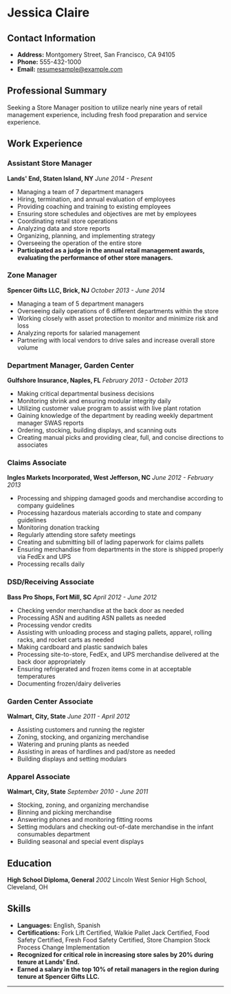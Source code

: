 # Jessica Claire

## Contact Information
- **Address:** Montgomery Street, San Francisco, CA 94105
- **Phone:** 555-432-1000
- **Email:** resumesample@example.com

## Professional Summary
Seeking a Store Manager position to utilize nearly nine years of retail management experience, including fresh food preparation and service experience.

## Work Experience

### Assistant Store Manager
**Lands' End, Staten Island, NY**
*June 2014 - Present*
- Managing a team of 7 department managers
- Hiring, termination, and annual evaluation of employees
- Providing coaching and training to existing employees
- Ensuring store schedules and objectives are met by employees
- Coordinating retail store operations
- Analyzing data and store reports
- Organizing, planning, and implementing strategy
- Overseeing the operation of the entire store
- **Participated as a judge in the annual retail management awards, evaluating the performance of other store managers.**

### Zone Manager
**Spencer Gifts LLC, Brick, NJ**
*October 2013 - June 2014*
- Managing a team of 5 department managers
- Overseeing daily operations of 6 different departments within the store
- Working closely with asset protection to monitor and minimize risk and loss
- Analyzing reports for salaried management
- Partnering with local vendors to drive sales and increase overall store volume

### Department Manager, Garden Center
**Gulfshore Insurance, Naples, FL**
*February 2013 - October 2013*
- Making critical departmental business decisions
- Monitoring shrink and ensuring modular integrity daily
- Utilizing customer value program to assist with live plant rotation
- Gaining knowledge of the department by reading weekly department manager SWAS reports
- Ordering, stocking, building displays, and scanning outs
- Creating manual picks and providing clear, full, and concise directions to associates

### Claims Associate
**Ingles Markets Incorporated, West Jefferson, NC**
*June 2012 - February 2013*
- Processing and shipping damaged goods and merchandise according to company guidelines
- Processing hazardous materials according to state and company guidelines
- Monitoring donation tracking
- Regularly attending store safety meetings
- Creating and submitting bill of lading paperwork for claims pallets
- Ensuring merchandise from departments in the store is shipped properly via FedEx and UPS
- Processing recalls daily

### DSD/Receiving Associate
**Bass Pro Shops, Fort Mill, SC**
*April 2012 - June 2012*
- Checking vendor merchandise at the back door as needed
- Processing ASN and auditing ASN pallets as needed
- Processing vendor credits
- Assisting with unloading process and staging pallets, apparel, rolling racks, and rocket carts as needed
- Making cardboard and plastic sandwich bales
- Processing site-to-store, FedEx, and UPS merchandise delivered at the back door appropriately
- Ensuring refrigerated and frozen items come in at acceptable temperatures
- Documenting frozen/dairy deliveries

### Garden Center Associate
**Walmart, City, State**
*June 2011 - April 2012*
- Assisting customers and running the register
- Zoning, stocking, and organizing merchandise
- Watering and pruning plants as needed
- Assisting in areas of hardlines and pad/store as needed
- Building displays and setting modulars

### Apparel Associate
**Walmart, City, State**
*September 2010 - June 2011*
- Stocking, zoning, and organizing merchandise
- Binning and picking merchandise
- Answering phones and monitoring fitting rooms
- Setting modulars and checking out-of-date merchandise in the infant consumables department
- Building seasonal and special event displays

## Education
**High School Diploma, General**
*2002*
Lincoln West Senior High School, Cleveland, OH

## Skills
- **Languages:** English, Spanish
- **Certifications:** Fork Lift Certified, Walkie Pallet Jack Certified, Food Safety Certified, Fresh Food Safety Certified, Store Champion Stock Process Change Implementation
- **Recognized for critical role in increasing store sales by 20% during tenure at Lands' End.**
- **Earned a salary in the top 10% of retail managers in the region during tenure at Spencer Gifts LLC.**

---
